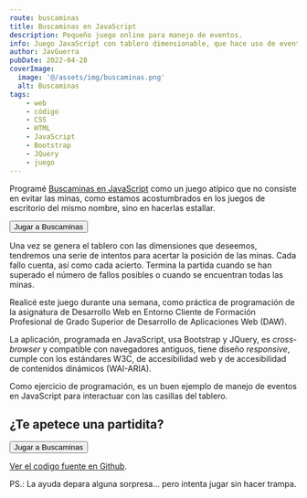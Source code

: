 ```yaml
---
route: buscaminas
title: Buscaminas en JavaScript
description: Pequeño juego online para manejo de eventos.
info: Juego JavaScript con tablero dimensionable, que hace uso de eventos, emplea JQuery y Bootstrap, y soporta navegadores antiguos.
author: JavGuerra
pubDate: 2022-04-28
coverImage:
  image: '@/assets/img/buscaminas.png'
  alt: Buscaminas
tags:
    - web
    - código
    - CSS
    - HTML
    - JavaScript
    - Bootstrap
    - JQuery
    - juego
---
```

Programé [Buscaminas en JavaScript](https://javguerra.github.io/BuscaminasJS/index.html) como un juego atípico que no consiste en evitar las minas, como estamos acostumbrados en los juegos de escritorio del mismo nombre, sino en hacerlas estallar.

[<button>Jugar a Buscaminas</button>](https://javguerra.github.io/BuscaminasJS/index.html)

Una vez se genera el tablero con las dimensiones que deseemos, tendremos una serie de intentos para acertar la posición de las minas. Cada fallo cuenta, así como cada acierto. Termina la partida cuando se han superado el número de fallos posibles o cuando se encuentran todas las minas.

Realicé este juego durante una semana, como práctica de programación de la asignatura de Desarrollo Web en Entorno Cliente de Formación Profesional de Grado Superior de Desarrollo de Aplicaciones Web (DAW).

La aplicación, programada en JavaScript, usa Bootstrap y JQuery, es _cross-browser_ y compatible con navegadores antiguos, tiene diseño _responsive_, cumple con los estándares W3C, de accesibilidad web y de accesibilidad de contenidos dinámicos (WAI-ARIA).

Como ejercicio de programación, es un buen ejemplo de manejo de eventos en JavaScript para interactuar con las casillas del tablero.

## ¿Te apetece una partidita?

[<button>Jugar a Buscaminas</button>](https://javguerra.github.io/BuscaminasJS/index.html)  

[Ver el codigo fuente en Github](https://github.com/JavGuerra/BuscaminasJS).  

PS.: La ayuda depara alguna sorpresa... pero intenta jugar sin hacer trampa.

